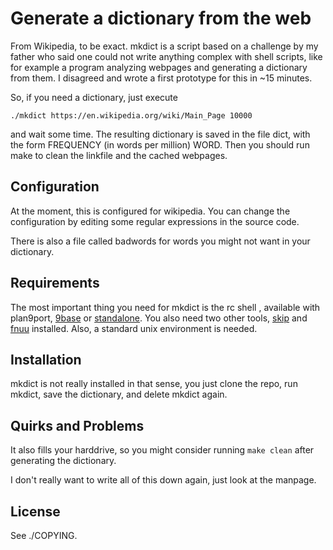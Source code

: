 Generate a dictionary from the web
==================================

From Wikipedia, to be exact.
mkdict is a script based on a challenge
by my father who said one could not write
anything complex with shell scripts, like
for example a program analyzing webpages and
generating a dictionary from them. I disagreed
and wrote a first prototype for this in \~15 minutes.

So, if you need a dictionary, just execute

	./mkdict https://en.wikipedia.org/wiki/Main_Page 10000

and wait some time. The resulting dictionary is saved in
the file dict, with the form
FREQUENCY (in words per million) WORD.
Then you should run make to clean the linkfile and the cached
webpages.

Configuration
-------------

At the moment, this is configured for wikipedia.
You can change the configuration by editing some
regular expressions in the source code.

There is also a file called badwords for words
you might not want in your dictionary.

Requirements
------------

The most important thing you need for
mkdict is the rc shell , available with plan9port,
[9base](https://tools.suckless.org/9base) or
[standalone](https://www.github.com/rakitzis/rc).
You also need two other tools,
[skip](https://www.github.com/scharlatan/skip)
and [fnuu](https://www.github.com/scharlatan/uu)
installed.
Also, a standard unix environment is needed.

Installation
------------

mkdict is not really installed in that sense, you just
clone the repo, run mkdict, save the dictionary, and
delete mkdict again.

Quirks and Problems
-------------------

It also fills your harddrive, so you might consider running
`make clean` after generating the dictionary.

I don't really want to write all of this down again,
just look at the manpage.

License
-------

See ./COPYING.
